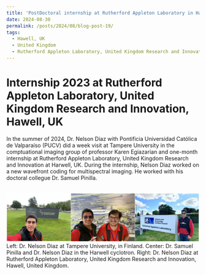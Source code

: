 ```yaml
---
title: 'PostDoctoral internship at Rutherford Appleton Laboratory in Harwell, UK, 2024'
date: 2024-08-30
permalink: /posts/2024/08/blog-post-19/
tags:
  - Hawell, UK
  - United Kingdom
  - Rutherford Appleton Laboratory, United Kingdom Research and Innovation
---
```


Internship 2023 at Rutherford Appleton Laboratory, United Kingdom Research and Innovation, Hawell, UK
======

In the summer of 2024, Dr. Nelson Diaz with Pontificia Universidad Católica de Valparaíso (PUCV) did a week visit at Tampere University in the comptuational imaging group of professor Karen Egiazarian and one-month internship at Rutherford Appleton Laboratory, United Kingdom Research and Innovation at Harwell, UK. During the internship, Nelson Diaz worked on a new wavefront coding for multispectral imaging. He worked with his doctoral collegue Dr. Samuel Pinilla.



<br/><img src='/images/internship-UK2024.png'>
Left: Dr. Nelson Diaz at Tampere University, in Finland. Center: Dr. Samuel Pinilla and Dr. Nelson Diaz in the Harwell cyclotron. Right: Dr. Nelson Diaz at Rutherford Appleton Laboratory, United Kingdom Research and Innovation, Hawell, United Kingdom.

